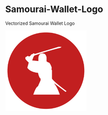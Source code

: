 # Samourai-Wallet-Logo
Vectorized Samourai Wallet Logo

<img src="https://raw.githubusercontent.com/cryptodesigner/Samourai-Wallet-Logo/master/0.75x/Samourai%20Wallet-Artboard%202%20copy%206ldpi.png" width="256">
